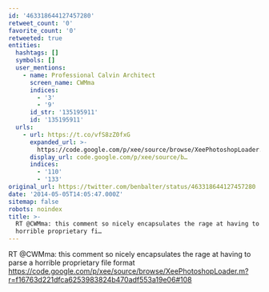 ```yaml
---
id: '463318644127457280'
retweet_count: '0'
favorite_count: '0'
retweeted: true
entities:
  hashtags: []
  symbols: []
  user_mentions:
    - name: Professional Calvin Architect
      screen_name: CWMma
      indices:
        - '3'
        - '9'
      id_str: '135195911'
      id: '135195911'
  urls:
    - url: https://t.co/vfS8zZ0fxG
      expanded_url: >-
        https://code.google.com/p/xee/source/browse/XeePhotoshopLoader.m?r=f16763d221dfca6253983824b470adf553a19e06#108
      display_url: code.google.com/p/xee/source/b…
      indices:
        - '110'
        - '133'
original_url: https://twitter.com/benbalter/status/463318644127457280
date: '2014-05-05T14:05:47.000Z'
sitemap: false
robots: noindex
title: >-
  RT @CWMma: this comment so nicely encapsulates the rage at having to parse a
  horrible proprietary fi…
---
```


RT @CWMma: this comment so nicely encapsulates the rage at having to parse a horrible proprietary file format https://code.google.com/p/xee/source/browse/XeePhotoshopLoader.m?r=f16763d221dfca6253983824b470adf553a19e06#108